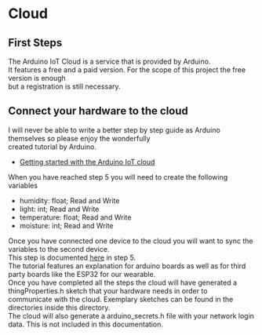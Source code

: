 # Cloud

## First Steps

The Arduino IoT Cloud is a service that is provided by Arduino. <br>
It features a free and a paid version. For the scope of this project the free version is enough <br>
but a registration is still necessary.

## Connect your hardware to the cloud

I will never be able to write a better step by step guide as Arduino themselves so please enjoy the wonderfully <br>
created tutorial by Arduino. <br>

- [Getting started with the Arduino IoT cloud](https://docs.arduino.cc/cloud/iot-cloud/tutorials/iot-cloud-getting-started)

When you have reached step 5 you will need to create the following variables

- humidity: float; Read and Write
- light: int; Read and Write
- temperature: float; Read and Write
- moisture: int; Read and Write

Once you have connected one device to the cloud you will want to sync the variables to the second device. <br>
This step is documented [here](https://docs.arduino.cc/cloud/iot-cloud/tutorials/device-to-device) in step 5.<br>
The tutorial features an explanation for arduino boards as well as for third party boards like the ESP32 for our wearable. <br>
Once you have completed all the steps the cloud will have generated a thingProperties.h sketch that your hardware needs in order to <br> communicate with the cloud. Exemplary sketches can be found in the directories inside this directory. <br>
The cloud will also generate a arduino_secrets.h file with your network login data. This is not included in this documentation.
